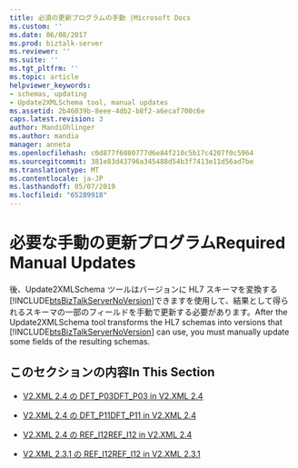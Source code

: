 ```yaml
---
title: 必須の更新プログラムの手動 |Microsoft Docs
ms.custom: ''
ms.date: 06/08/2017
ms.prod: biztalk-server
ms.reviewer: ''
ms.suite: ''
ms.tgt_pltfrm: ''
ms.topic: article
helpviewer_keywords:
- schemas, updating
- Update2XMLSchema tool, manual updates
ms.assetid: 2b46039b-8eee-4db2-b8f2-a6ecaf700c6e
caps.latest.revision: 3
author: MandiOhlinger
ms.author: mandia
manager: anneta
ms.openlocfilehash: c0d877f6080777d6e84f210c5b17c4207f0c5964
ms.sourcegitcommit: 381e83d43796a345488d54b3f7413e11d56ad7be
ms.translationtype: MT
ms.contentlocale: ja-JP
ms.lasthandoff: 05/07/2019
ms.locfileid: "65289918"
---
```

# <a name="required-manual-updates"></a><span data-ttu-id="836db-102">必要な手動の更新プログラム</span><span class="sxs-lookup"><span data-stu-id="836db-102">Required Manual Updates</span></span>
<span data-ttu-id="836db-103">後、Update2XMLSchema ツールはバージョンに HL7 スキーマを変換する[!INCLUDE[btsBizTalkServerNoVersion](../../includes/btsbiztalkservernoversion-md.md)]できますを使用して、結果として得られるスキーマの一部のフィールドを手動で更新する必要があります。</span><span class="sxs-lookup"><span data-stu-id="836db-103">After the Update2XMLSchema tool transforms the HL7 schemas into versions that [!INCLUDE[btsBizTalkServerNoVersion](../../includes/btsbiztalkservernoversion-md.md)] can use, you must manually update some fields of the resulting schemas.</span></span>  
  
## <a name="in-this-section"></a><span data-ttu-id="836db-104">このセクションの内容</span><span class="sxs-lookup"><span data-stu-id="836db-104">In This Section</span></span>  
  
-   [<span data-ttu-id="836db-105">V2.XML 2.4 の DFT_P03</span><span class="sxs-lookup"><span data-stu-id="836db-105">DFT_P03 in V2.XML 2.4</span></span>](../../adapters-and-accelerators/accelerator-hl7/dft-p03-in-v2-xml-2-4.md)  
  
-   [<span data-ttu-id="836db-106">V2.XML 2.4 の DFT_P11</span><span class="sxs-lookup"><span data-stu-id="836db-106">DFT_P11 in V2.XML 2.4</span></span>](../../adapters-and-accelerators/accelerator-hl7/dft-p11-in-v2-xml-2-4.md)  
  
-   [<span data-ttu-id="836db-107">V2.XML 2.4 の REF_I12</span><span class="sxs-lookup"><span data-stu-id="836db-107">REF_I12 in V2.XML 2.4</span></span>](../../adapters-and-accelerators/accelerator-hl7/ref-i12-in-v2-xml-2-4.md)  
  
-   [<span data-ttu-id="836db-108">V2.XML 2.3.1 の REF_I12</span><span class="sxs-lookup"><span data-stu-id="836db-108">REF_I12 in V2.XML 2.3.1</span></span>](../../adapters-and-accelerators/accelerator-hl7/ref-i12-in-v2-xml-2-3-1.md)